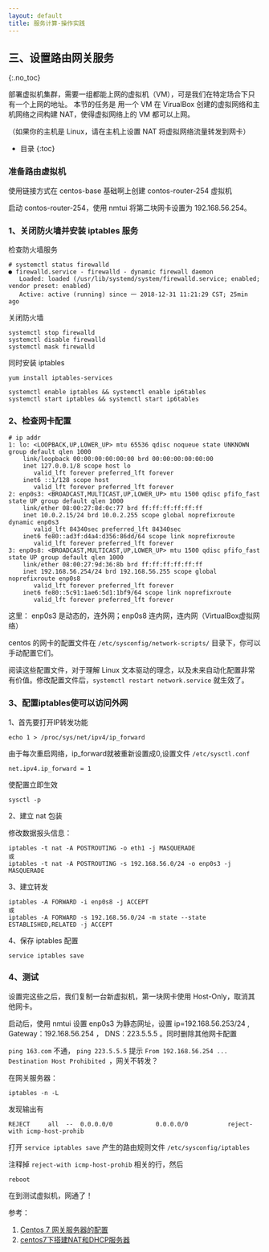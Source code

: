 ```yaml
---
layout: default
title: 服务计算-操作实践
---
```


## 三、设置路由网关服务
{:.no_toc}

部署虚拟机集群，需要一组都能上网的虚拟机（VM），可是我们在特定场合下只有一个上网的地址。
本节的任务是 用一个 VM 在 VirualBox 创建的虚拟网络和主机网络之间构建 NAT，使得虚拟网络上的 VM 都可以上网。

（如果你的主机是 Linux，请在主机上设置 NAT 将虚拟网络流量转发到网卡）

* 目录
{:toc}

### 准备路由虚拟机

使用链接方式在 centos-base 基础啊上创建 contos-router-254 虚拟机

启动 contos-router-254，使用 nmtui 将第二块网卡设置为 192.168.56.254。

### 1、关闭防火墙并安装 iptables 服务

检查防火墙服务

```
# systemctl status firewalld
● firewalld.service - firewalld - dynamic firewall daemon
   Loaded: loaded (/usr/lib/systemd/system/firewalld.service; enabled; vendor preset: enabled)
   Active: active (running) since 一 2018-12-31 11:21:29 CST; 25min ago
```

关闭防火墙

```
systemctl stop firewalld
systemctl disable firewalld
systemctl mask firewalld
```

同时安装 iptables

```
yum install iptables-services

systemctl enable iptables && systemctl enable ip6tables
systemctl start iptables && systemctl start ip6tables
```

### 2、检查网卡配置

```
# ip addr
1: lo: <LOOPBACK,UP,LOWER_UP> mtu 65536 qdisc noqueue state UNKNOWN group default qlen 1000
    link/loopback 00:00:00:00:00:00 brd 00:00:00:00:00:00
    inet 127.0.0.1/8 scope host lo
       valid_lft forever preferred_lft forever
    inet6 ::1/128 scope host
       valid_lft forever preferred_lft forever
2: enp0s3: <BROADCAST,MULTICAST,UP,LOWER_UP> mtu 1500 qdisc pfifo_fast state UP group default qlen 1000
    link/ether 08:00:27:8d:0c:77 brd ff:ff:ff:ff:ff:ff
    inet 10.0.2.15/24 brd 10.0.2.255 scope global noprefixroute dynamic enp0s3
       valid_lft 84340sec preferred_lft 84340sec
    inet6 fe80::ad3f:d4a4:d356:86dd/64 scope link noprefixroute
       valid_lft forever preferred_lft forever
3: enp0s8: <BROADCAST,MULTICAST,UP,LOWER_UP> mtu 1500 qdisc pfifo_fast state UP group default qlen 1000
    link/ether 08:00:27:9d:36:8b brd ff:ff:ff:ff:ff:ff
    inet 192.168.56.254/24 brd 192.168.56.255 scope global noprefixroute enp0s8
       valid_lft forever preferred_lft forever
    inet6 fe80::5c91:1ae6:5d1:1bf9/64 scope link noprefixroute
       valid_lft forever preferred_lft forever
```

这里： enp0s3 是动态的，连外网；enp0s8 连内网，连内网（VirtualBox虚拟网络）

centos 的网卡的配置文件在 `/etc/sysconfig/network-scripts/` 目录下，你可以手动配置它们。

阅读这些配置文件，对于理解 Linux 文本驱动的理念，以及未来自动化配置非常有价值。修改配置文件后，`systemctl restart network.service` 就生效了。

### 3、配置iptables使可以访问外网

1、首先要打开IP转发功能

```
echo 1 > /proc/sys/net/ipv4/ip_forward 
```

由于每次重启网络，ip_forward就被重新设置成0,设置文件 `/etc/sysctl.conf`

```
net.ipv4.ip_forward = 1
```

使配置立即生效

```
sysctl -p
```

2、建立 nat 包装

修改数据报头信息：

```  
iptables -t nat -A POSTROUTING -o eth1 -j MASQUERADE 
或
iptables -t nat -A POSTROUTING -s 192.168.56.0/24 -o enp0s3 -j MASQUERADE
```

3、建立转发

```
iptables -A FORWARD -i enp0s8 -j ACCEPT
或
iptables -A FORWARD -s 192.168.56.0/24 -m state --state ESTABLISHED,RELATED -j ACCEPT
```

4、保存 iptables 配置

```
service iptables save
```

### 4、测试

设置完这些之后，我们复制一台新虚拟机，第一块网卡使用 Host-Only，取消其他网卡。

启动后，使用 nmtui 设置 enp0s3 为静态网址，设置 ip=192.168.56.253/24 , Gateway：192.168.56.254 ， DNS：223.5.5.5 。同时删除其他网卡配置

`ping 163.com` 不通， `ping 223.5.5.5` 提示 `From 192.168.56.254 ... Destination Host Prohibited `，网关不转发？

在网关服务器：

```
iptables -n -L
```

发现输出有

```
REJECT     all  --  0.0.0.0/0            0.0.0.0/0           reject-with icmp-host-prohib
```

打开 `service iptables save` 产生的路由规则文件 `/etc/sysconfig/iptables`

注释掉 `reject-with icmp-host-prohib` 相关的行，然后

```
reboot
```

在到测试虚拟机，网通了！


参考：

1. [Centos 7 网关服务器的配置](https://www.tianmaying.com/tutorial/centos7)
2. [centos7下搭建NAT和DHCP服务器](https://blog.csdn.net/qq_41684957/article/details/81533977)